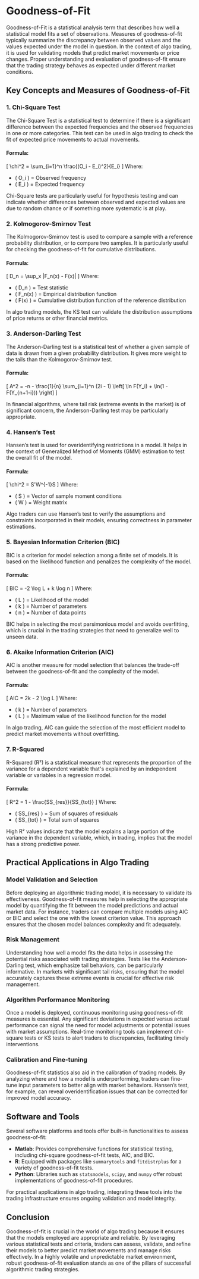# Goodness-of-Fit

Goodness-of-Fit is a statistical analysis term that describes how well a statistical model fits a set of observations. Measures of goodness-of-fit typically summarize the discrepancy between observed values and the values expected under the model in question. In the context of algo trading, it is used for validating models that predict market movements or price changes. Proper understanding and evaluation of goodness-of-fit ensure that the trading strategy behaves as expected under different market conditions.

## Key Concepts and Measures of Goodness-of-Fit

### 1. **Chi-Square Test**

The Chi-Square Test is a statistical test to determine if there is a significant difference between the expected frequencies and the observed frequencies in one or more categories. This test can be used in algo trading to check the fit of expected price movements to actual movements.

#### Formula:
\[ \chi^2 = \sum_{i=1}^n \frac{(O_i - E_i)^2}{E_i} \]
Where:
- \( O_i \) = Observed frequency
- \( E_i \) = Expected frequency

Chi-Square tests are particularly useful for hypothesis testing and can indicate whether differences between observed and expected values are due to random chance or if something more systematic is at play.

### 2. **Kolmogorov-Smirnov Test**

The Kolmogorov-Smirnov test is used to compare a sample with a reference probability distribution, or to compare two samples. It is particularly useful for checking the goodness-of-fit for cumulative distributions.

#### Formula:
\[ D_n = \sup_x |F_n(x) - F(x)| \]
Where:
- \( D_n \) = Test statistic
- \( F_n(x) \) = Empirical distribution function
- \( F(x) \) = Cumulative distribution function of the reference distribution

In algo trading models, the KS test can validate the distribution assumptions of price returns or other financial metrics.

### 3. **Anderson-Darling Test**

The Anderson-Darling test is a statistical test of whether a given sample of data is drawn from a given probability distribution. It gives more weight to the tails than the Kolmogorov-Smirnov test.

#### Formula:
\[ A^2 = -n - \frac{1}{n} \sum_{i=1}^n (2i - 1) \left[ \ln F(Y_i) + \ln(1 - F(Y_{n+1-i})) \right] \]

In financial algorithms, where tail risk (extreme events in the market) is of significant concern, the Anderson-Darling test may be particularly appropriate.

### 4. **Hansen’s Test**

Hansen’s test is used for overidentifying restrictions in a model. It helps in the context of Generalized Method of Moments (GMM) estimation to test the overall fit of the model.

#### Formula:
\[ \chi^2 = S'W^{-1}S \]
Where:
- \( S \) = Vector of sample moment conditions
- \( W \) = Weight matrix

Algo traders can use Hansen’s test to verify the assumptions and constraints incorporated in their models, ensuring correctness in parameter estimations.

### 5. **Bayesian Information Criterion (BIC)**

BIC is a criterion for model selection among a finite set of models. It is based on the likelihood function and penalizes the complexity of the model.

#### Formula:
\[ BIC = -2 \log L + k \log n \]
Where:
- \( L \) = Likelihood of the model
- \( k \) = Number of parameters
- \( n \) = Number of data points

BIC helps in selecting the most parsimonious model and avoids overfitting, which is crucial in the trading strategies that need to generalize well to unseen data.

### 6. **Akaike Information Criterion (AIC)**

AIC is another measure for model selection that balances the trade-off between the goodness-of-fit and the complexity of the model.

#### Formula:
\[ AIC = 2k - 2 \log L \]
Where:
- \( k \) = Number of parameters
- \( L \) = Maximum value of the likelihood function for the model

In algo trading, AIC can guide the selection of the most efficient model to predict market movements without overfitting.

### 7. **R-Squared**

R-Squared (R²) is a statistical measure that represents the proportion of the variance for a dependent variable that's explained by an independent variable or variables in a regression model.

#### Formula:
\[ R^2 = 1 - \frac{SS_{res}}{SS_{tot}} \]
Where:
- \( SS_{res} \) = Sum of squares of residuals
- \( SS_{tot} \) = Total sum of squares

High R² values indicate that the model explains a large portion of the variance in the dependent variable, which, in trading, implies that the model has a strong predictive power.

## Practical Applications in Algo Trading

### Model Validation and Selection

Before deploying an algorithmic trading model, it is necessary to validate its effectiveness. Goodness-of-fit measures help in selecting the appropriate model by quantifying the fit between the model predictions and actual market data. For instance, traders can compare multiple models using AIC or BIC and select the one with the lowest criterion value. This approach ensures that the chosen model balances complexity and fit adequately.

### Risk Management

Understanding how well a model fits the data helps in assessing the potential risks associated with trading strategies. Tests like the Anderson-Darling test, which emphasize tail behaviors, can be particularly informative. In markets with significant tail risks, ensuring that the model accurately captures these extreme events is crucial for effective risk management.

### Algorithm Performance Monitoring

Once a model is deployed, continuous monitoring using goodness-of-fit measures is essential. Any significant deviations in expected versus actual performance can signal the need for model adjustments or potential issues with market assumptions. Real-time monitoring tools can implement chi-square tests or KS tests to alert traders to discrepancies, facilitating timely interventions.

### Calibration and Fine-tuning

Goodness-of-fit statistics also aid in the calibration of trading models. By analyzing where and how a model is underperforming, traders can fine-tune input parameters to better align with market behaviors. Hansen’s test, for example, can reveal overidentification issues that can be corrected for improved model accuracy.

## Software and Tools

Several software platforms and tools offer built-in functionalities to assess goodness-of-fit:

- **Matlab**: Provides comprehensive functions for statistical testing, including chi-square goodness-of-fit tests, AIC, and BIC.
- **R**: Equipped with packages like `summarytools` and `fitdistrplus` for a variety of goodness-of-fit tests.
- **Python**: Libraries such as `statsmodels`, `scipy`, and `numpy` offer robust implementations of goodness-of-fit procedures.

For practical applications in algo trading, integrating these tools into the trading infrastructure ensures ongoing validation and model integrity.

## Conclusion

Goodness-of-fit is crucial in the world of algo trading because it ensures that the models employed are appropriate and reliable. By leveraging various statistical tests and criteria, traders can assess, validate, and refine their models to better predict market movements and manage risks effectively. In a highly volatile and unpredictable market environment, robust goodness-of-fit evaluation stands as one of the pillars of successful algorithmic trading strategies.